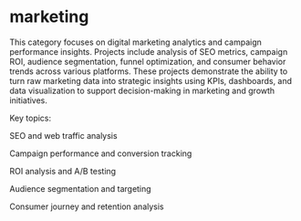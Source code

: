 # marketing
This category focuses on digital marketing analytics and campaign performance insights. Projects include analysis of SEO metrics, campaign ROI, audience segmentation, funnel optimization, and consumer behavior trends across various platforms. These projects demonstrate the ability to turn raw marketing data into strategic insights using KPIs, dashboards, and data visualization to support decision-making in marketing and growth initiatives.

Key topics:

SEO and web traffic analysis

Campaign performance and conversion tracking

ROI analysis and A/B testing

Audience segmentation and targeting

Consumer journey and retention analysis
